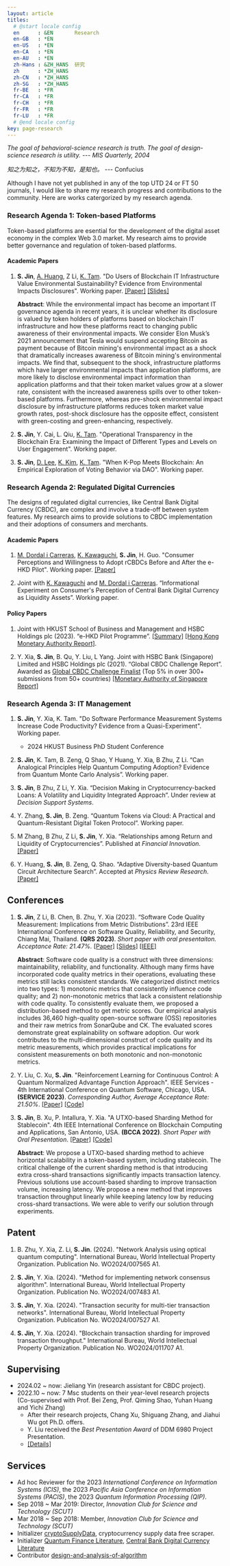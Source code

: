 ```yaml
---
layout: article
titles:
  # @start locale config
  en      : &EN       Research
  en-GB   : *EN
  en-US   : *EN
  en-CA   : *EN
  en-AU   : *EN
  zh-Hans : &ZH_HANS  研究
  zh      : *ZH_HANS
  zh-CN   : *ZH_HANS
  zh-SG   : *ZH_HANS
  fr-BE   : *FR
  fr-CA   : *FR
  fr-CH   : *FR
  fr-FR   : *FR
  fr-LU   : *FR
  # @end locale config
key: page-research
---
```


_The goal of behavioral-science research is truth. The goal of design-science research is utility. --- MIS Quarterly, 2004_

_知之为知之，不知为不知，是知也。_ --- Confucius

Although I have not yet published in any of the top UTD 24 or FT 50 journals, I would like to share my research progress and contributions to the community. Here are works catergorized by my research agenda.

### Research Agenda 1: Token-based Platforms

Token-based platforms are esential for the development of the digital asset economy in the complex Web 3.0 market. My research aims to provide better governance and regulation of token-based platforms.

#### Academic Papers

  1. **S. Jin**, [A. Huang](https://www.allenhuang.org/), Z Li, [K. Tam](https://isom.hkust.edu.hk/faculty-and-staff/directory/kytam). "Do Users of Blockchain IT Infrastructure Value Environmental Sustainability? Evidence from Environmental Impacts Disclosures". Working paper. [[Paper]](/paper/SSRN_token_Feb9.pdf) [[Slides]](/paper/Slides_Green_Token_based_Platform.pdf) 

      **Abstract**: While the environmental impact has become an important IT governance agenda in recent years, it is unclear whether its disclosure is valued by token holders of platforms based on blockchain IT infrastructure and how these platforms react to changing public awareness of their environmental impacts. We consider Elon Musk’s 2021 announcement that Tesla would suspend accepting Bitcoin as payment because of Bitcoin mining's environmental impact as a shock that dramatically increases awareness of Bitcoin mining's environmental impacts. We find that, subsequent to the shock, infrastructure platforms which have larger environmental impacts than application platforms, are more likely to disclose environmental impact information than application platforms and that their token market values grow at a slower rate, consistent with the increased awareness spills over to other token-based platforms. Furthermore, whereas pre-shock environmental impact disclosure by infrastructure platforms reduces token market value growth rates, post-shock disclosure has the opposite effect, consistent with green-costing and green-enhancing, respectively.

  2. **S. Jin**, Y. Cai, L. Qiu, [K. Tam](https://isom.hkust.edu.hk/faculty-and-staff/directory/kytam). "Operational Transparency in the Blockchain Era: Examining the Impact of Different Types and Levels on User Engagement". Working paper.

  3.  **S. Jin**, [D. Lee](https://isom.hkust.edu.hk/faculty-and-staff/directory/dongwon), [K. Kim](https://www.bschool.cuhk.edu.hk/staff/kim-keongtae/), [K. Tam](https://isom.hkust.edu.hk/faculty-and-staff/directory/kytam). "When K-Pop Meets Blockchain: An Empirical Exploration of Voting Behavior via DAO". Working paper.
  
### Research Agenda 2: Regulated Digital Currencies

The designs of regulated digital currencies, like Central Bank Digital Currency (CBDC), are complex and involve a trade-off between system features. My research aims to provide solutions to CBDC implementation and their adoptions of consumers and merchants.

#### **Academic Papers**
  1. [M. Dordal i Carreras](https://marcdordal.github.io/), [K. Kawaguchi](https://www.kohei-kawaguchi.com/), **S. Jin**, H. Guo. "Consumer Perceptions and Willingness to Adopt rCBDCs Before and After the e-HKD Pilot". Working paper. [[Paper]](/paper/rCBDC_Taste_and_Perception_Preprint.pdf)

  2. Joint with [K. Kawaguchi](https://www.kohei-kawaguchi.com/) and [M. Dordal i Carreras](https://marcdordal.github.io/). “Informational Experiment on Consumer's Perception of Central Bank Digital Currency as Liquidity Assets”. Working paper.

#### **Policy Papers**
  1. Joint with HKUST School of Business and Management and HSBC Holdings plc (2023). “e-HKD Pilot Programme”. [[Summary]](https://www.about.hsbc.com.hk/-/media/hong-kong/en/news-and-media/hypothetical-e-hkd-phase-1-pilot-factsheet-en.pdf) [[Hong Kong Monetary Authority Report]](https://www.hkma.gov.hk/media/eng/doc/key-information/press-release/2023/20231030e3a1.pdf).
  
      <!-- **Abstract**: The e-HKD Pilot Programme is a key component of the HKMA's three-rail approach in paving the way for a possible implementation of a retail central bank digital currency (CBDC). The pilot programme enables HKMA's collaboration with the industry to examine innovative use cases and maximise Hong Kong's readiness for a potential e-HKD. The Hongkong and Shanghai Banking Corporation Limited (HSBC) was one of the institutions selected to participate. Collaborating with the Hong Kong University of Science and Technology (HKUST), HSBC sought to explore possible e-HKD every-day payment use cases, focusing on programmability as a value-add feature of digital currency as well as payment rail efficiency. HSBC and HKUST constructed a one-week pilot on the HKUST campus, which included 148 students and 5 merchants. -->

  2. Y. Xia, **S. Jin**, B. Qu, Y. Liu, L Yang. Joint with HSBC Bank (Singapore) Limited and HSBC Holdings plc (2021).  “Global CBDC Challenge Report”. Awarded as [Global CBDC Challenge Finalist](https://www.mas.gov.sg/news/media-releases/2021/mas-announces-15-finalists-for-the-global-cbdc-challenge?fbclid=IwAR0B9v-5FBSXcnr61edLVwEch-jJ5EV8-pSJwYe00erQdS8rGreTtZIYABY) (Top 5% in over 300+ submissions from 50+ countries) [[Monetary Authority of Singapore Report]](https://www.mas.gov.sg/-/media/mas-media-library/development/fintech/cbdc/global-cbdc-challenge-report-2021.pdf)

      <!-- **Abstract**: HSBC's solution analyses 12 problem statements in this Global CBDC Challenge and uses 15 dimensions (e.g. business secrecy, latency, scalability, accessibility, etc.) to measure a retail CBDC system. Their analysis and research found that consensus algorithms and related operating models are key components of CBDC design for central banks. With this in mind, HSBC built an evaluation platform to provide central banks with consensus algorithm recommendations and operating model options. -->


  <!-- 3. Joint with [A. Huang](https://www.allenhuang.org/), [M. Dordal i Carreras](https://marcdordal.github.io/) and HSBC Bank (Hong Kong) (2024). "Tokenized Deposit". Working paper. -->

  <!-- 4. Joint with [A. Huang](https://www.allenhuang.org/), [K. Tam](https://isom.hkust.edu.hk/faculty-and-staff/directory/kytam), Y. Liang, (2024). "Unified Ledger". Working paper. -->

### Research Agenda 3: IT Management
  1.  **S. Jin**, Y. Xia, K. Tam. "Do Software Performance Measurement Systems Increase Code Productivity? Evidence from a Quasi-Experiment". Working paper.

      - 2024 HKUST Business PhD Student Conference

  2.  **S. Jin**, K. Tam, B. Zeng, Q Shao, Y Huang, Y. Xia, B Zhu, Z Li. “Can Analogical Principles Help Quantum Computing Adoption? Evidence from Quantum Monte Carlo Analysis”. Working paper.

      <!-- **Abstract**: Quantum computing has the potential to revolutionize problem-solving by significantly improving computational complexity. However, the sophisticated nature of quantum knowledge and circuit design presents challenges for business practitioners. In this study, we introduce FinQMC, a quantum Monte Carlo framework designed to transform classical Monte Carlo algorithms into quantum ones. Our framework proposes the key principle of treating quantum states as the distributions of financial variables. To validate the efficiency and applicability of FinQMC, we conducted two experiments: option pricing and portfolio selection. The results obtained demonstrate the feasibility and accuracy of our approach. FinQMC simplifies the complex world of quantum computing and offers a more efficient solution to a wide range of business challenges compared to classical Monte Carlo methods. Practically, our study is the first to apply the quantum Monte Carlo method in the context of portfolio selection. -->

  3. **S. Jin**, B Zhu, Z Li, Y. Xia. “Decision Making in Cryptocurrency-backed Loans: A Volatility and Liquidity Integrated Approach”. Under review at _Decision Support Systems_.  
  
  4.  Y. Zhang, **S. Jin**, B. Zeng. “Quantum Tokens via Cloud: A Practical and Quantum-Resistant Digital Token Protocol”. Working paper.

  5. M Zhang, B Zhu, Z Li, **S. Jin**, Y. Xia. “Relationships among Return and Liquidity of Cryptocurrencies”. Published at _Financial Innovation._ [[Paper]](https://jfin-swufe.springeropen.com/articles/10.1186/s40854-023-00532-z)

      <!-- **Abstract**: The cryptocurrency market is a complex and rapidly evolving financial landscape in which understanding the inter- and intra-asset dependencies among key financial variables, such as return and liquidity, is crucial. In this study, we analyze daily return and liquidity data for six major cryptocurrencies, namely Bitcoin, Ethereum, Ripple, Binance Coin, Litecoin, and Dogecoin, spanning the period from June 3, 2020, to November 30, 2022. Liquidity is estimated using three low-frequency proxies: the Amihud ratio, the Abdi and Ranaldo (AR) estimator, and the Corwin and Schultz (CS) estimator. To account for autoregressive and persistent effects, we apply the ARIMA-GARCH model and subsequently utilize the copula method to examine the interdependent relationships among the return and liquidity of the six cryptocurrencies. Our analysis reveals strong cross-asset lower-tail dependence in return and significant cross-asset upper-tail dependence in illiquidity measures, with more pronounced dependence observed in specific cryptocurrency pairs, primarily involving Bitcoin, Ethereum, and Litecoin. We also observe that returns tend to be higher when liquidity is lower in the cryptocurrency market. Our findings have significant implications for portfolio diversification, asset allocation, risk management, and trading strategy development for investors and traders, as well as regulatory policy-making for regulators. In conclusion, this study contributes to a deeper understanding of the cryptocurrency marketplace and can help inform investment decision-making and regulatory policies in this emerging financial domain. -->

  6.  Y. Huang, **S. Jin**, B. Zeng, Q. Shao. “Adaptive Diversity-based Quantum Circuit Architecture Search”. Accepted at _Physics Review Research_. [[Paper]](https://journals.aps.org/prresearch/accepted/2107fJfaWa613d03f1ed3ca79d1e0b863c01b4788)
    
## **Conferences**
1. **S. Jin**, Z Li, B. Chen, B. Zhu, Y. Xia (2023). “Software Code Quality Measurement: Implications from Metric Distributions”. 23rd IEEE International Conference on Software Quality, Reliability, and Security, Chiang Mai, Thailand. **(QRS 2023)**. _Short paper with oral presentaiton. Acceptance Rate: 21.47%._ [[Paper]](/paper/QRS_preprint.pdf) [[Slides]](/paper/Slides_Code_Quality_Distribution.pdf) [[IEEE]](https://ieeexplore.ieee.org/document/10366662)

    **Abstract**: Software code quality is a construct with three dimensions: maintainability, reliability, and functionality. Although many firms have incorporated code quality metrics in their operations, evaluating these metrics still lacks consistent standards. We categorized distinct metrics into two types: 1) monotonic metrics that consistently influence code quality; and 2) non-monotonic metrics that lack a consistent relationship with code quality. To consistently evaluate them, we proposed a distribution-based method to get metric scores. Our empirical analysis includes 36,460 high-quality open-source software (OSS) repositories and their raw metrics from SonarQube and CK. The evaluated scores demonstrate great explainability on software adoption. Our work contributes to the multi-dimensional construct of code quality and its metric measurements, which provides practical implications for consistent measurements on both monotonic and non-monotonic metrics.

2. Y. Liu, C. Xu, **S. Jin**. "Reinforcement Learning for Continuous Control: A Quantum Normalized Advantage Function Approach". IEEE Services - 4th International Conference on Quantum Software, Chicago, USA. **(SERVICE 2023)**. _Corresponding Author, Average Acceptance Rate: 21.50%_. [[Paper]](https://ieeexplore.ieee.org/abstract/document/10234293) [[Code]](https://github.com/yliuls/quantum-reinforcement-learning)

3. **S. Jin**, B. Xu, P. Intallura, Y. Xia. "A UTXO-based Sharding Method for Stablecoin". 4th IEEE International Conference on Blockchain Computing and Applications, San Antonio, USA. **(BCCA 2022)**. _Short Paper with Oral Presentation_. [[Paper]](https://ieeexplore.ieee.org/document/9922204) [[Code]](https://github.com/CBDC-IoT/DigitalShell)

      **Abstract**: We propose a UTXO-based sharding method to achieve horizontal scalability in a token-based system, including stablecoin. The critical challenge of the current sharding method is that introducing extra cross-shard transactions significantly impacts transaction latency. Previous solutions use account-based sharding to improve transaction volume, increasing latency. We propose a new method that improves transaction throughput linearly while keeping latency low by reducing cross-shard transactions. We were able to verify our solution through experiments.

## **Patent**
   
  1. B. Zhu, Y. Xia, Z. Li, **S. Jin**. (2024). "Network Analysis using optical quantum computing". International Bureau, World Intellectual Property Organization. Publication No. WO2024/007565 A1.
       
  2. **S. Jin**, Y. Xia. (2024). "Method for implementing network consensus algorithm". International Bureau, World Intellectual Property Organization. Publication No. WO2024/007483 A1.
   
  3. **S. Jin**, Y. Xia. (2024). "Transaction security for multi-tier transaction networks". International Bureau, World Intellectual Property Organization. Publication No. WO2024/007527 A1.
    
  4. **S. Jin**, Y. Xia. (2024). "Blockchain transaction sharding for improved transaction throughput." International Bureau, World Intellectual Property Organization. Publication No. WO2024/011707 A1.
    
## **Supervising**
- 2024.02 ~ now: Jieliang Yin (research assistant for CBDC project).
- 2022.10 ~ now: 7 Msc students on their year-level research projects (Co-supervised with Prof. Bei Zeng, Prof. Qiming Shao, Yuhan Huang and Yichi Zhang)
  - After their research projects, Chang Xu, Shiguang Zhang, and Jiahui Wu got Ph.D. offers.
  - Y. Liu received the _Best Presentation Award_ of DDM 6980 Project Presentation.
  - [[Details]](https://siyuan-bruce.github.io/students/ddm.html)

## **Services**
- Ad hoc Reviewer for the 2023 _International Conference on Information Systems (ICIS)_, the 2023 _Pacific Asia Conference on Information Systems (PACIS)_, the 2023 _Quantum Information Processing (QIP)_.
- Sep 2018 ~ Mar 2019: Director, _Innovation Club for Science and Technology (SCUT)_
- Mar 2018 ~ Sep 2018: Member, _Innovation Club for Science and Technology (SCUT)_
- Initializer [cryptoSupplyData](https://github.com/siyuan-bruce/cryptoSupplyData), cryptocurrency supply data free scraper.
- Initializer [Quantum Finance Literature](https://github.com/siyuan-bruce/Quantum-Finance), [Central Bank Digital Currency Literature](https://github.com/siyuan-bruce/CBDC-Literature)
- Contributor [design-and-analysis-of-algorithm](https://github.com/datawhalechina/design-and-analysis-of-algorithm)